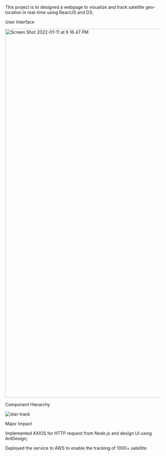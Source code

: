 This project is to designed a webpage to visualize and track satellite geo-location in real-time using ReactJS and D3;

User Interface

<img width="1194" alt="Screen Shot 2022-01-11 at 9 16 47 PM" src="https://user-images.githubusercontent.com/97426238/149051989-68e2baed-d27a-4857-8429-e5097af81131.png">

Component Hierarchy

![star-track](https://user-images.githubusercontent.com/97426238/149052064-d58c163f-de69-49b9-85b6-b2a5219a1fe5.png)

Major Impact

Implemented AXIOS for HTTP request from Node.js and design UI using AntDesign;

Deployed the service to AWS to enable the tracking of 1000+ satellite.


